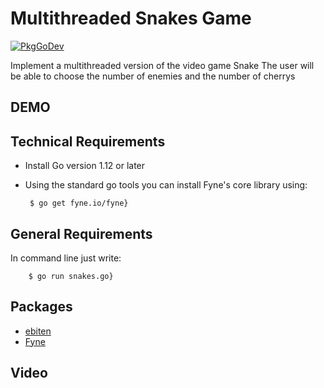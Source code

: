 Multithreaded Snakes Game
=========================

[![PkgGoDev](https://pkg.go.dev/badge/github.com/luisenamm/APProyecto)](https://pkg.go.dev/github.com/luisenamm/APProyecto)

Implement a multithreaded version of the video game Snake
The user will be able to choose the number of enemies and the number of cherrys 

DEMO
----------------------



Technical Requirements
----------------------
- Install Go version 1.12 or later
- Using the standard go tools you can install Fyne's core library using:
        
       $ go get fyne.io/fyne}
        

General Requirements
--------------------
In command line just write:

        $ go run snakes.go}
  
  
Packages
-------------------- 
 * [ebiten](https://pkg.go.dev/github.com/hajimehoshi/ebiten/v2)
 * [Fyne](https://pkg.go.dev/fyne.io/fyne?readme=expanded#Canvas)

Video
------------




